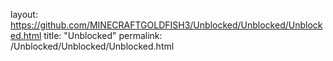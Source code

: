 layout: https://github.com/MINECRAFTGOLDFISH3/Unblocked/Unblocked/Unblocked.html
title: "Unblocked"
permalink: /Unblocked/Unblocked/Unblocked.html
